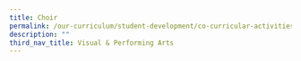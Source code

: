 ```yaml
---
title: Choir
permalink: /our-curriculum/student-development/co-curricular-activities/visual-performing-arts/choir/
description: ""
third_nav_title: Visual & Performing Arts
---
```

